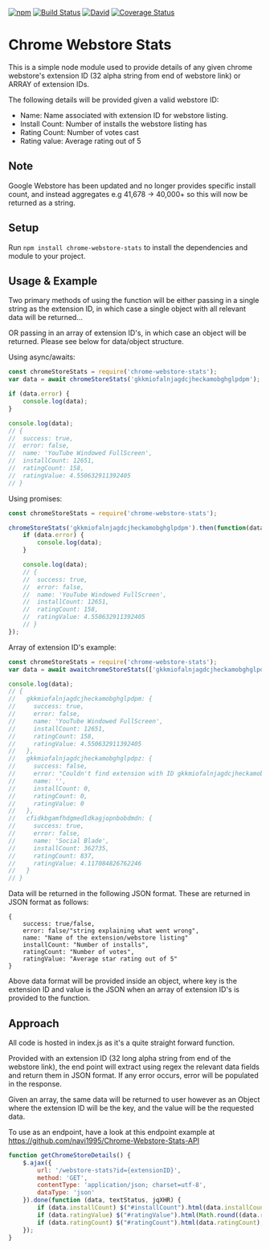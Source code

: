 [![npm](https://img.shields.io/npm/v/chrome-webstore-stats)](https://www.npmjs.com/package/chrome-webstore-stats)
[![Build Status](https://travis-ci.org/navi1995/Chrome-Webstore-Stats.svg?branch=master)](https://travis-ci.org/navi1995/Chrome-Webstore-Stats)
[![David](https://img.shields.io/david/navi1995/chrome-webstore-stats)](https://david-dm.org/navi1995/chrome-webstore-stats)
[![Coverage Status](https://coveralls.io/repos/github/navi1995/Chrome-Webstore-Stats/badge.svg?branch=master)](https://coveralls.io/github/navi1995/Chrome-Webstore-Stats?branch=master)
# Chrome Webstore Stats 
This is a simple node module used to provide details of any given chrome webstore's extension ID (32 alpha string from end of webstore link) or ARRAY of extension IDs.

The following details will be provided given a valid webstore ID:
- Name: Name associated with extension ID for webstore listing.
- Install Count: Number of installs the webstore listing has 
- Rating Count: Number of votes cast
- Rating value: Average rating out of 5

## Note
Google Webstore has been updated and no longer provides specific install count, and instead aggregates e.g 41,678 -> 40,000+ so this will now be returned as a string.

## Setup
Run `npm install chrome-webstore-stats` to install the dependencies and module to your project.

## Usage & Example
Two primary methods of using the function will be either passing in a single string as the extension ID, in which case a single object with all relevant data will be returned... 

OR passing in an array of extension ID's, in which case an object will be returned. Please see below for data/object structure.

Using async/awaits:
```javascript
const chromeStoreStats = require('chrome-webstore-stats');
var data = await chromeStoreStats('gkkmiofalnjagdcjheckamobghglpdpm');

if (data.error) {
	console.log(data);
}

console.log(data);
// {
// 	success: true,
// 	error: false,
// 	name: 'YouTube Windowed FullScreen',
// 	installCount: 12651,
// 	ratingCount: 158,
// 	ratingValue: 4.550632911392405
// }
```

Using promises:
```javascript
const chromeStoreStats = require('chrome-webstore-stats');

chromeStoreStats('gkkmiofalnjagdcjheckamobghglpdpm').then(function(data) {
	if (data.error) {
		console.log(data);
	}

	console.log(data);
	// {
	// 	success: true,
	// 	error: false,
	// 	name: 'YouTube Windowed FullScreen',
	// 	installCount: 12651,
	// 	ratingCount: 158,
	// 	ratingValue: 4.550632911392405
	// }
});

```

Array of extension ID's example:
```javascript
const chromeStoreStats = require('chrome-webstore-stats');
var data = await awaitchromeStoreStats(['gkkmiofalnjagdcjheckamobghglpdpm', 'gkkmiofalnjagdcjheckamobghglpdpz', 'cfidkbgamfhdgmedldkagjopnbobdmdn']);

console.log(data);
// {
//   gkkmiofalnjagdcjheckamobghglpdpm: {
//     success: true,
//     error: false,
//     name: 'YouTube Windowed FullScreen',
//     installCount: 12651,
//     ratingCount: 158,
//     ratingValue: 4.550632911392405
//   },
//   gkkmiofalnjagdcjheckamobghglpdpz: {
//     success: false,
//     error: "Couldn't find extension with ID gkkmiofalnjagdcjheckamobghglpdpz",
//     name: '',
//     installCount: 0,
//     ratingCount: 0,
//     ratingValue: 0
//   },
//   cfidkbgamfhdgmedldkagjopnbobdmdn: {
//     success: true,
//     error: false,
//     name: 'Social Blade',
//     installCount: 362735,
//     ratingCount: 837,
//     ratingValue: 4.117084826762246
//   }
// }
```

Data will be returned in the following JSON format. These are returned in JSON format as follows:
```
{
	success: true/false,
	error: false/"string explaining what went wrong",
	name: "Name of the extension/webstore listing"
	installCount: "Number of installs",
	ratingCount: "Number of votes",
	ratingValue: "Average star rating out of 5"
}
```

Above data format will be provided inside an object, where key is the extension ID and value is the JSON when an array of extension ID's is provided to the function.

## Approach

All code is hosted in index.js as it's a quite straight forward function. 

Provided with an extension ID (32 long alpha string from end of the webstore link), the end point will extract using regex the relevant data fields and return them in JSON format. If any error occurs, error will be populated in the response. 

Given an array, the same data will be returned to user however as an Object where the extension ID will be the key, and the value will be the requested data.

To use as an endpoint, have a look at this endpoint example at https://github.com/navi1995/Chrome-Webstore-Stats-API

```javascript
function getChromeStoreDetails() {
	$.ajax({
		url: '/webstore-stats?id={extensionID}',
		method: 'GET',
		contentType: 'application/json; charset=utf-8',
		dataType: 'json'
	}).done(function (data, textStatus, jqXHR) {
		if (data.installCount) $("#installCount").html(data.installCount);
		if (data.ratingValue) $("#ratingValue").html(Math.round((data.ratingValue + Number.EPSILON) * 100) / 100);
		if (data.ratingCount) $("#ratingCount").html(data.ratingCount); 
	});
}
```
